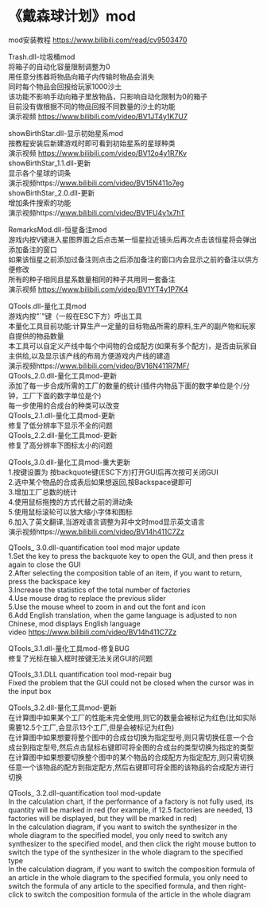 # 《戴森球计划》mod
mod安装教程 https://www.bilibili.com/read/cv9503470<br>

Trash.dll-垃圾桶mod<br>
将箱子的自动化容量限制调整为0<br>
用任意分拣器将物品向箱子内传输时物品会消失<br>
同时每个物品会回报给玩家1000沙土<br>
该功能不影响手动向箱子里放物品，只影响自动化限制为0的箱子<br>
目前没有做根据不同的物品回报不同数量的沙土的功能<br>
演示视频 https://www.bilibili.com/video/BV1JT4y1K7U7

showBirthStar.dll-显示初始星系mod<br>
按教程安装后新建游戏时即可看到初始星系的星球种类<br>
演示视频 https://www.bilibili.com/video/BV12o4y1R7Kv<br>
showBirthStar_1.1.dll-更新<br>
显示各个星球的词条<br>
演示视频https://www.bilibili.com/video/BV15N411o7eg<br>
showBirthStar_2.0.dll-更新<br>
增加条件搜索的功能<br>
演示视频https://www.bilibili.com/video/BV1FU4y1x7hT<br>

RemarksMod.dll-恒星备注mod<br>
游戏内按V键进入星图界面之后点击某一恒星拉近镜头后再次点击该恒星将会弹出添加备注的窗口<br>
如果该恒星之前添加过备注则点击之后添加备注的窗口内会显示之前的备注以供方便修改<br>
所有的种子相同且星系数量相同的种子共用同一套备注<br>
演示视频 https://www.bilibili.com/video/BV1YT4y1P7K4

QTools.dll-量化工具mod<br>
游戏内按"`"键（一般在ESC下方）呼出工具<br>
本量化工具目前功能:计算生产一定量的目标物品所需的原料,生产的副产物和玩家自提供的物品数量<br>
本工具可以自定义产线中每个中间物的合成配方(如果有多个配方)，是否由玩家自主供给,以及显示该产线的布局方便游戏内产线的建造<br>
演示视频https://www.bilibili.com/video/BV16N411R7MF/<br>
QTools_2.0.dll-量化工具mod-更新<br>
添加了每一步合成所需的工厂的数量的统计(插件内物品下面的数字单位是个/分钟，工厂下面的数字单位是个)<br>
每一步使用的合成台的种类可以改变<br>
QTools_2.1.dll-量化工具mod-更新<br>
修复了低分辨率下显示不全的问题<br>
QTools_2.2.dll-量化工具mod-更新<br>
修复了高分辨率下图标太小的问题<br>

QTools_3.0.dll-量化工具mod-重大更新<br>
1.按键设置为 按backquote键(ESC下方)打开GUI后再次按可关闭GUI<br>
2.选中某个物品的合成表后如果想返回,按Backspace键即可<br>
3.增加工厂总数的统计<br>
4.使用鼠标拖拽的方式代替之前的滑动条<br>
5.使用鼠标滚轮可以放大缩小字体和图标<br>
6.加入了英文翻译,当游戏语言调整为非中文时mod显示英文语言<br>
演示视频https://www.bilibili.com/video/BV14h411C7Zz<br>

QTools_ 3.0.dll-quantification tool mod major update<br>
1.Set the key to press the backquote key to open the GUI, and then press it again to close the GUI<br>
2.After selecting the composition table of an item, if you want to return, press the backspace key<br>
3.Increase the statistics of the total number of factories<br>
4.Use mouse drag to replace the previous slider<br>
5.Use the mouse wheel to zoom in and out the font and icon<br>
6.Add English translation, when the game language is adjusted to non Chinese, mod displays English language<br>
video https://www.bilibili.com/video/BV14h411C7Zz<br>

QTools_3.1.dll-量化工具mod-修复BUG<br>
修复了光标在输入框时按键无法关闭GUI的问题<br>

QTools_3.1.DLL quantification tool mod-repair bug <br>
Fixed the problem that the GUI could not be closed when the cursor was in the input box<br>

QTools_3.2.dll-量化工具mod-更新<br>
在计算图中如果某个工厂的性能未完全使用,则它的数量会被标记为红色(比如实际需要12.5个工厂,会显示13个工厂,但是会被标记为红色)<br>
在计算图中如果想要将整个图中的合成台切换为指定型号,则只需切换任意一个合成台到指定型号,然后点击鼠标右键即可将全图的合成台的类型切换为指定的类型<br>
在计算图中如果想要切换整个图中的某个物品的合成配方为指定配方,则只需切换任意一个该物品的配方到指定配方,然后右键即可将全图的该物品的合成配方进行切换<br>

QTools_ 3.2.dll-quantification tool mod-update<br>
In the calculation chart, if the performance of a factory is not fully used, its quantity will be marked in red (for example, if 12.5 factories are needed, 13 factories will be displayed, but they will be marked in red)<br>
In the calculation diagram, if you want to switch the synthesizer in the whole diagram to the specified model, you only need to switch any synthesizer to the specified model, and then click the right mouse button to switch the type of the synthesizer in the whole diagram to the specified type<br>
In the calculation diagram, if you want to switch the composition formula of an article in the whole diagram to the specified formula, you only need to switch the formula of any article to the specified formula, and then right-click to switch the composition formula of the article in the whole diagram<br>

